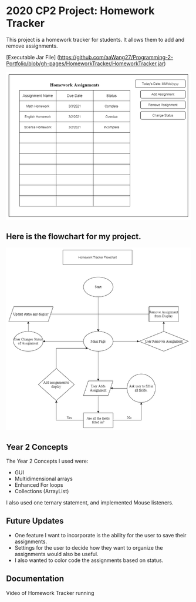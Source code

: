 # 2020 CP2 Project: Homework Tracker
This project is a homework tracker for students. It allows them to add and remove assignments.

[Executable Jar File] (https://github.com/aaWang27/Programming-2-Portfolio/blob/gh-pages/HomeworkTracker/HomeworkTracker.jar)

![alt text](https://github.com/aaWang27/HomeworkTracker/blob/main/images/HomeworkTracker.png)

## Here is the flowchart for my project.


![alt text](https://github.com/aaWang27/HomeworkTracker/blob/main/images/HomeworkTracker%20Flowchart.png)

## Year 2 Concepts
The Year 2 Concepts I used were:
* GUI
* Multidimensional arrays
* Enhanced For loops
* Collections (ArrayList)

I also used one ternary statement, and implemented Mouse listeners.

## Future Updates
* One feature I want to incorporate is the ability for the user to save their assignments.
* Settings for the user to decide how they want to organize the assignments would also be useful.
* I also wanted to color code the assignments based on status.

## Documentation
Video of Homework Tracker running
